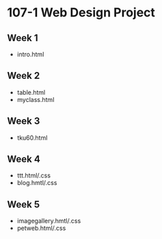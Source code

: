 # 107-1 Web Design Project 
## Week 1
* intro.html

## Week 2
* table.html
* myclass.html

## Week 3
* tku60.html

## Week 4
* ttt.html/.css
* blog.hmtl/.css

## Week 5
* imagegallery.hmtl/.css
* petweb.html/.css
<!--stackedit_data:
eyJoaXN0b3J5IjpbODk1MTM2MjYzXX0=
-->